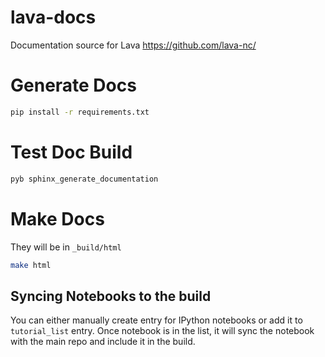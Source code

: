 # lava-docs
Documentation source for Lava https://github.com/lava-nc/

# Generate Docs
```bash
pip install -r requirements.txt
```
# Test Doc Build
```bash
pyb sphinx_generate_documentation
```

# Make Docs
They will be in `_build/html`
```bash
make html
```
## Syncing Notebooks to the build
You can either manually create entry for IPython notebooks or add it to
`tutorial_list` entry. Once notebook is in the list, it will sync the notebook
with the main repo and include it in the build.